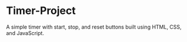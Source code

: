# Timer-Project
A simple timer with start, stop, and reset buttons built using HTML, CSS, and JavaScript.
